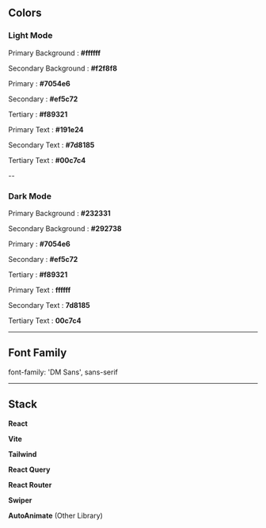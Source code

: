 ## **Colors**


### **Light Mode**

Primary Background : **#ffffff**

Secondary Background : **#f2f8f8**

Primary : **#7054e6**

Secondary : **#ef5c72**

Tertiary : **#f89321**

Primary Text : **#191e24**

Secondary Text : **#7d8185**

Tertiary Text : **#00c7c4**

--

### **Dark Mode**

Primary Background : **#232331**

Secondary Background : **#292738**

Primary : **#7054e6**

Secondary : **#ef5c72**

Tertiary : **#f89321**

Primary Text : **ffffff**

Secondary Text : **7d8185**

Tertiary Text : **00c7c4**

---

## **Font Family**

<link rel="preconnect" href="https://fonts.googleapis.com">

<link rel="preconnect" href="https://fonts.gstatic.com" crossorigin>

<link href="https://fonts.googleapis.com/css2?family=DM+Sans:ital,wght@0,400;0,500;0,700;1,400;1,500;1,700&family=Satisfy&family=Space+Grotesk:wght@300;400;500;600;700&display=swap" rel="stylesheet">

font-family: 'DM Sans', sans-serif

---

## **Stack**

**React**

**Vite**

**Tailwind**

**React Query**

**React Router**

**Swiper**

**AutoAnimate** (Other Library)



